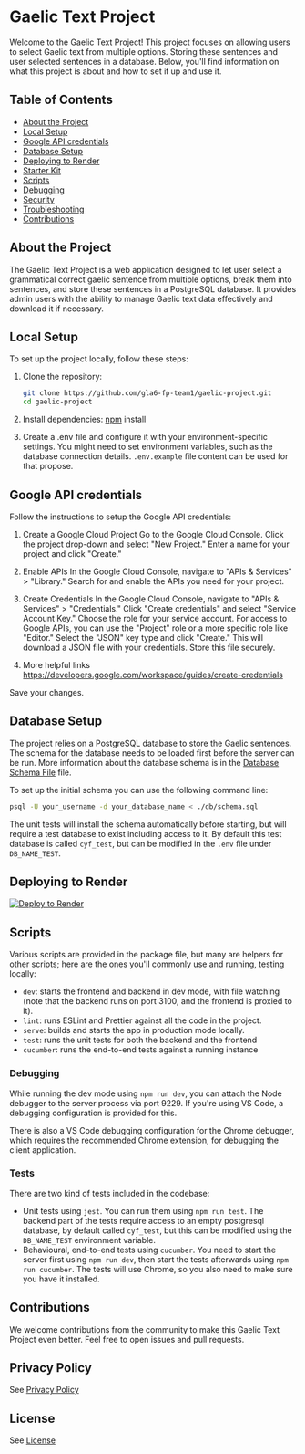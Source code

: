 # Gaelic Text Project

Welcome to the Gaelic Text Project! This project focuses on allowing users to select Gaelic text from multiple options. Storing these sentences and user selected sentences in a database. Below, you'll find information on what this project is about and how to set it up and use it.

## Table of Contents

- [About the Project](#about-the-project)
- [Local Setup](#local-setup)
- [Google API credentials](#google-api-credentials)
- [Database Setup](#database-setup)
- [Deploying to Render](#deploying-to-render)
- [Starter Kit](#starter-kit)
- [Scripts](#scripts)
- [Debugging](#debugging)
- [Security](#security)
- [Troubleshooting](#troubleshooting)
- [Contributions](#contributions)

## About the Project

The Gaelic Text Project is a web application designed to let user select a grammatical correct gaelic sentence from multiple options, break them into sentences, and store these sentences in a PostgreSQL database. It provides admin users with the ability to manage Gaelic text data effectively and download it if necessary.

## Local Setup

To set up the project locally, follow these steps:

1. Clone the repository:

   ```bash
   git clone https://github.com/gla6-fp-team1/gaelic-project.git
   cd gaelic-project

   ```

2. Install dependencies:
   [npm](https://nodejs.org/en) install

3. Create a .env file and configure it with your environment-specific settings. You might need to set environment variables, such as the database connection details. `.env.example` file content can be used for that propose.

## Google API credentials

Follow the instructions to setup the Google API credentials:

1. Create a Google Cloud Project
   Go to the Google Cloud Console.
   Click the project drop-down and select "New Project."
   Enter a name for your project and click "Create."

2. Enable APIs
   In the Google Cloud Console, navigate to "APIs & Services" > "Library."
   Search for and enable the APIs you need for your project.

3. Create Credentials
   In the Google Cloud Console, navigate to "APIs & Services" > "Credentials."
   Click "Create credentials" and select "Service Account Key."
   Choose the role for your service account. For access to Google APIs, you can use the "Project" role or a more specific role like "Editor."
   Select the "JSON" key type and click "Create." This will download a JSON file with your credentials. Store this file securely.

4. More helpful links
   https://developers.google.com/workspace/guides/create-credentials

Save your changes.

## Database Setup

The project relies on a PostgreSQL database to store the Gaelic sentences. The schema for the database needs to be loaded first before the server can be run. More information about the database schema is in the [Database Schema File](./db/schema.sql) file.

To set up the initial schema you can use the following command line:

```bash
psql -U your_username -d your_database_name < ./db/schema.sql
```

The unit tests will install the schema automatically before starting, but will require a test database to exist including access to it. By default this test database is called `cyf_test`, but can be modified in the `.env` file under `DB_NAME_TEST`.

## Deploying to Render

[![Deploy to Render](https://render.com/images/deploy-to-render-button.svg)](https://render.com/deploy)

## Scripts

Various scripts are provided in the package file, but many are helpers for other scripts; here are the ones you'll
commonly use and running, testing locally:

- `dev`: starts the frontend and backend in dev mode, with file watching (note that the backend runs on port 3100, and
  the frontend is proxied to it).
- `lint`: runs ESLint and Prettier against all the code in the project.
- `serve`: builds and starts the app in production mode locally.
- `test`: runs the unit tests for both the backend and the frontend
- `cucumber`: runs the end-to-end tests against a running instance

### Debugging

While running the dev mode using `npm run dev`, you can attach the Node debugger to the server process via port 9229.
If you're using VS Code, a debugging configuration is provided for this.

There is also a VS Code debugging configuration for the Chrome debugger, which requires the recommended Chrome
extension, for debugging the client application.

### Tests

There are two kind of tests included in the codebase:

- Unit tests using `jest`. You can run them using `npm run test`. The backend part of the tests require access to an empty postgresql database, by default called `cyf_test`, but this can be modified using the `DB_NAME_TEST` environment variable.
- Behavioural, end-to-end tests using `cucumber`. You need to start the server first using `npm run dev`, then start the tests afterwards using `npm run cucumber`. The tests will use Chrome, so you also need to make sure you have it installed.

## Contributions

We welcome contributions from the community to make this Gaelic Text Project even better. Feel free to open issues and pull requests.

## Privacy Policy

See [Privacy Policy](./PRIVACY.md)

## License

See [License](./LICENSE)
